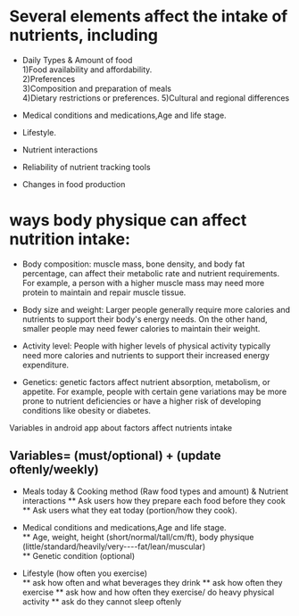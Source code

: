 # Several elements affect the intake of nutrients, including
* Daily Types & Amount of food  
1)Food availability and affordability.  
2)Preferences  
3)Composition and preparation of meals  
4)Dietary restrictions or preferences. 
5)Cultural and regional differences  

* Medical conditions and medications,Age and life stage.  
* Lifestyle.  
* Nutrient interactions  
* Reliability of nutrient tracking tools    
* Changes in food production  

# ways body physique can affect nutrition intake:
* Body composition: 
muscle mass, bone density, and body fat percentage, 
can affect their metabolic rate and nutrient requirements. 
For example, a person with a higher muscle mass may need more protein to maintain and repair muscle tissue.

* Body size and weight: 
Larger people generally require more calories and nutrients to support their body's energy needs. 
On the other hand, smaller people may need fewer calories to maintain their weight. 

* Activity level: 
People with higher levels of physical activity typically need more calories and nutrients to support their increased energy expenditure. 

* Genetics: 
genetic factors affect nutrient absorption, metabolism, or appetite. 
For example, people with certain gene variations may be more prone to nutrient deficiencies or have a higher risk of developing conditions like obesity or diabetes.  

Variables in android app about factors affect nutrients intake
##  Variables= (must/optional) + (update oftenly/weekly)
* Meals today & Cooking method (Raw food types and amount) & Nutrient interactions 
**  Ask users how they prepare each food before they cook  
**  Ask users what they eat today (portion/how they cook).  

* Medical conditions and medications,Age and life stage.    
**  Age, weight, height (short/normal/tall/cm/ft), body physique (little/standard/heavily/very----fat/lean/muscular)  
**  Genetic condition (optional)  

* Lifestyle (how often you exercise)  
**  ask how often and what beverages they drink 
**  ask how often they exercise 
**  ask how and how often they exercise/ do heavy physical activity 
**  ask do they cannot sleep oftenly


